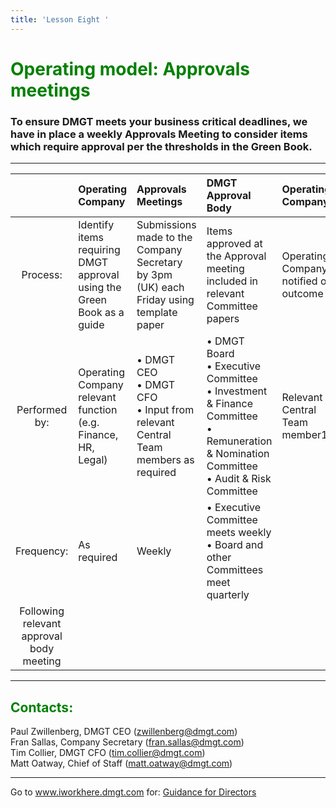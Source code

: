```yaml
---
title: 'Lesson Eight '
---
```

<font color="green"><H1>Operating model: Approvals meetings</h1></font>

### To ensure DMGT meets your business critical deadlines, we have in place a weekly Approvals Meeting to consider items which require approval per the thresholds in the Green Book.

***


|         | Operating Company    | Approvals Meetings  | DMGT Approval Body | Operating Company|
| :-------------: |:-------------| :-----| :-----|:-----|
| Process:      | Identify items requiring DMGT approval using the Green Book as a guide | Submissions made to the Company Secretary by 3pm (UK) each Friday using template paper |Items approved at the Approval meeting included in relevant Committee papers | Operating Company notified of outcome 
| Performed by:      | Operating Company relevant function (e.g. Finance, HR, Legal)      |   • DMGT CEO <br>• DMGT CFO <br> • Input from relevant Central Team members as required | • DMGT Board <br> • Executive Committee <br> • Investment & Finance Committee <br> • Remuneration & Nomination Committee <br> • Audit & Risk Committee| Relevant Central Team member1
| Frequency: | As required      |    Weekly | • Executive Committee meets weekly <br> • Board and other Committees meet quarterly | Following relevant approval body meeting 





- - -
<font color="green"><H2>Contacts: </h2></font>
Paul Zwillenberg, DMGT CEO (<zwillenberg@dmgt.com>)
<br>
Fran Sallas, Company Secretary (<fran.sallas@dmgt.com>)
<br>
Tim Collier, DMGT CFO (<tim.collier@dmgt.com>)
<br>
Matt Oatway, Chief of Staff (<matt.oatway@dmgt.com>)
***
Go to www.iworkhere.dmgt.com for:
[Guidance for Directors](https://www.iworkhere.dmgt.com/member/login?destination=node/39%3Fpolicy_type%3D63 "Guidance for Directors")
